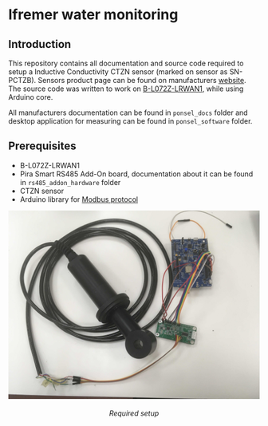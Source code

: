 # Ifremer water monitoring


## Introduction

This repository contains all documentation and source code required to setup a Inductive Conductivity CTZN sensor (marked on sensor as SN-PCTZB).
Sensors product page can be found on manufacturers [website][product_page].
The source code was written to work on [B-L072Z-LRWAN1][lora_board], while using Arduino core.

All manufacturers documentation can be found in `ponsel_docs` folder and desktop application for measuring can be found in `ponsel_software` folder.

## Prerequisites
* B-L072Z-LRWAN1
* Pira Smart RS485 Add-On board, documentation about it can be found in `rs485_addon_hardware` folder
* CTZN sensor
* Arduino library for [Modbus protocol][arduino_library]

<p align="center">
  <img src="doc_images/prerequisites.jpg" alt="setup"><br><br>
  <i>Required setup</i><br>
</p>

[product_page]: https://en.aqualabo.fr/ctzn-digital-sensor-bare-wires-3-m-cable-stainless-steel-pipe-b4002.html
[lora_board]: https://www.st.com/en/evaluation-tools/b-l072z-lrwan1.html
[arduino_library]: https://github.com/4-20ma/ModbusMaster 
